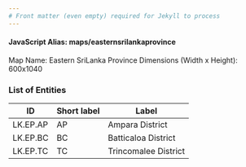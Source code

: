 ```yaml
---
# Front matter (even empty) required for Jekyll to process
---
```


#### JavaScript Alias: maps/easternsrilankaprovince

Map Name: Eastern SriLanka Province
Dimensions (Width x Height): 600x1040

### List of Entities

| ID       | Short label | Label                |
| -------- | ----------- | -------------------- |
| LK.EP.AP | AP          | Ampara District      |
| LK.EP.BC | BC          | Batticaloa District  |
| LK.EP.TC | TC          | Trincomalee District |
